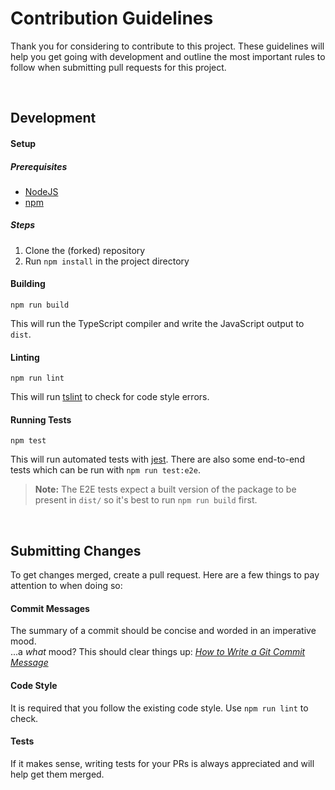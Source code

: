 # Contribution Guidelines

Thank you for considering to contribute to this project. These guidelines will help you get going with development and outline the most important rules to follow when submitting pull requests for this project.

<br/>

## Development

#### Setup

##### Prerequisites

- [NodeJS]
- [npm]

##### Steps

1. Clone the (forked) repository
1. Run `npm install` in the project directory

#### Building

```text
npm run build
```

This will run the TypeScript compiler and write the JavaScript output to `dist`.

#### Linting

```text
npm run lint
```

This will run [tslint] to check for code style errors.

#### Running Tests

```text
npm test
```

This will run automated tests with [jest]. There are also some end-to-end tests which can be run with `npm run test:e2e`.

> **Note:** The E2E tests expect a built version of the package to be present in `dist/` so it's best to run `npm run build` first.

<br/>


## Submitting Changes

To get changes merged, create a pull request. Here are a few things to pay attention to when doing so: 

#### Commit Messages

The summary of a commit should be concise and worded in an imperative mood.  
...a *what* mood? This should clear things up: *[How to Write a Git Commit Message][git-commit-message]*

#### Code Style

It is required that you follow the existing code style. Use `npm run lint` to check. 

#### Tests

If it makes sense, writing tests for your PRs is always appreciated and will help get them merged.

[NodeJS]: https://nodejs.org
[npm]: https://www.npmjs.com/
[tslint]: https://palantir.github.io/tslint/
[jest]: https://facebook.github.io/jest/
[git-commit-message]: https://chris.beams.io/posts/git-commit/
